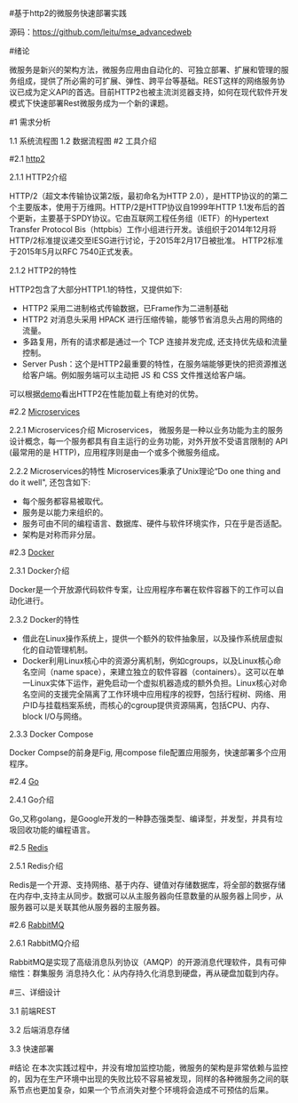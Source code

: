 #基于http2的微服务快速部署实践

源码：https://github.com/leitu/mse_advancedweb

#绪论

微服务是新兴的架构方法，微服务应用由自动化的、可独立部署、扩展和管理的服务组成，提供了所必需的可扩展、弹性、跨平台等基础。REST这样的网络服务协议已成为定义API的首选。目前HTTP2也被主流浏览器支持，如何在现代软件开发模式下快速部署Rest微服务成为一个新的课题。


#1 需求分析

1.1 系统流程图
1.2 数据流程图
#2 工具介绍


#2.1 [http2](https://en.wikipedia.org/wiki/HTTP%2F2)

2.1.1 HTTP2介绍

HTTP/2（超文本传输协议第2版，最初命名为HTTP 2.0），是HTTP协议的的第二个主要版本，使用于万维网。HTTP/2是HTTP协议自1999年HTTP 1.1发布后的首个更新，主要基于SPDY协议。它由互联网工程任务组（IETF）的Hypertext Transfer Protocol Bis（httpbis）工作小组进行开发。该组织于2014年12月将HTTP/2标准提议递交至IESG进行讨论，于2015年2月17日被批准。 HTTP2标准于2015年5月以RFC 7540正式发表。

2.1.2 HTTP2的特性

HTTP2包含了大部分HTTP1.1的特性，又提供如下:

* HTTP2 采用二进制格式传输数据，已Frame作为二进制基础
* HTTP2 对消息头采用 HPACK 进行压缩传输，能够节省消息头占用的网络的流量。
* 多路复用，所有的请求都是通过一个 TCP 连接并发完成, 还支持优先级和流量控制。
* Server Push：这个是HTTP2最重要的特性，在服务端能够更快的把资源推送给客户端。例如服务端可以主动把 JS 和 CSS 文件推送给客户端。

可以根据[demo](https://http2.akamai.com/demo)看出HTTP2在性能加载上有绝对的优势。

#2.2 [Microservices](https://en.wikipedia.org/wiki/Microservices)

2.2.1 Microservices介绍
Microservices， 微服务是一种以业务功能为主的服务设计概念，每一个服务都具有自主运行的业务功能，对外开放不受语言限制的 API (最常用的是 HTTP)，应用程序则是由一个或多个微服务组成。

2.2.2 Microservices的特性
Microservices秉承了Unix理论“Do one thing and do it well", 还包含如下:

* 每个服务都容易被取代。
* 服务是以能力来组织的。
* 服务可由不同的编程语言、数据库、硬件与软件环境实作，只在乎是否适配。
* 架构是对称而非分层。

#2.3 [Docker](https://en.wikipedia.org/wiki/Docker_(software))

2.3.1 Docker介绍

Docker是一个开放源代码软件专案，让应用程序布署在软件容器下的工作可以自动化进行。

2.3.2 Docker的特性

* 借此在Linux操作系统上，提供一个额外的软件抽象层，以及操作系统层虚拟化的自动管理机制。
* Docker利用Linux核心中的资源分离机制，例如cgroups，以及Linux核心命名空间（name space），来建立独立的软件容器（containers）。这可以在单一Linux实体下运作，避免启动一个虚拟机器造成的额外负担。Linux核心对命名空间的支援完全隔离了工作环境中应用程序的视野，包括行程树、网络、用户ID与挂载档案系统，而核心的cgroup提供资源隔离，包括CPU、内存、block I/O与网络。

2.3.3 Docker Compose

Docker Compse的前身是Fig, 用compose file配置应用服务，快速部署多个应用程序。

#2.4 [Go](https://en.wikipedia.org/wiki/Go_(programming_language))

2.4.1 Go介绍

Go,又称golang，是Google开发的一种静态强类型、编译型，并发型，并具有垃圾回收功能的编程语言。


#2.5 [Redis](https://en.wikipedia.org/wiki/Redis)

2.5.1 Redis介绍

Redis是一个开源、支持网络、基于内存、键值对存储数据库，将全部的数据存储在内存中,支持主从同步。数据可以从主服务器向任意数量的从服务器上同步，从服务器可以是关联其他从服务器的主服务器。

#2.6 [RabbitMQ](https://en.wikipedia.org/wiki/RabbitMQ)

2.6.1 RabbitMQ介绍

RabbitMQ是实现了高级消息队列协议（AMQP）的开源消息代理软件，具有可伸缩性：群集服务
消息持久化：从内存持久化消息到硬盘，再从硬盘加载到内存。

#三、详细设计

3.1 前端REST 

3.2 后端消息存储

3.3 快速部署

#结论
在本次实践过程中，并没有增加监控功能，微服务的架构是非常依赖与监控的，因为在生产环境中出现的失败比较不容易被发现，同样的各种微服务之间的联系节点也更加复杂，如果一个节点消失对整个环境将会造成不可预估的后果。


